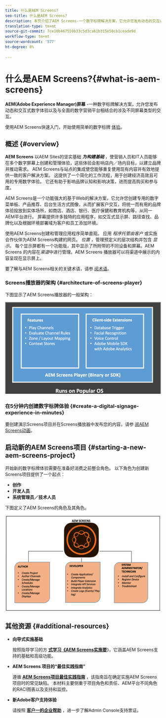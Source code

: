 ```yaml
---
title: 什么是AEM Screens?
seo-title: 什么是AEM Screens?
description: 本页介绍了AEM Screens-一个数字标牌解决方案，它允许您发布动态的交互式数字体验和交互，这些体验和交互涉及不同类型的屏幕以及全面的数字营销平台。 它概述了Screens体系架构以及项目开发中涉及的各种角色。
translation-type: tm+mt
source-git-commit: 7ce10b467559b33c5d3ca61b315e50cb1ceade9d
workflow-type: tm+mt
source-wordcount: '577'
ht-degree: 8%

---
```



# 什么是AEM Screens?{#what-is-aem-screens}

**AEM(Adobe Experience Manager)屏幕** -一种数字标牌解决方案，允许您发布动态和交互式数字体验以及与全面的数字营销平台相结合的涉及不同屏幕类型的交互。

使用AEM Screens快速入门，开始使用简单的数字标牌 [体验](kickstart-for-aem-screens.md)。

## 概述 {#overview}

**AEM Screens** 以AEM Sites的坚实基础 ***为构建基础*** ，使营销人员和IT人员能够在多个数字屏幕上创建和管理体验，这些体验会影响店内／场内目标，以建立品牌并推动需求。 AEM Screens与站点的集成使您能够重复使用现有内容并有效地提供一致的客户解决方案。 这提供了一个简化的工作流程，用于创建经济高效且可用的专用数字体验。 它还有助于影响品牌认知和影响决策，进而提高购买和参与度。

AEM Screens是一个功能强大的基于Web的解决方案，它允许您创建专用的数字菜单板、产品推荐、后台生活方式图像，从而扩展客户交互，将统一而有用的品牌体验投放到实体场所，如商店、酒店、银行、医疗保健和教育机构等，从同一AEM平台进行。 屏幕提供许多独特的应用程序，如交互式显示屏、路径查找、品牌化以及根据环境部署域为客户和员工添加环境。

使用AEM Screens创建和管理应用程序简单直观。 应用 *程序托管由客户* 或实施合作伙伴为AEM Screens构建的网页。 *位置* ，管理预定义的层次结构并包含 *显示*。 每个显示屏都有一个功能版，其中显示了所附带的不同设备和屏幕。AEM Screens 的内容在&#x200B;*渠道*&#x200B;中进行管理。AEM Screens 播放器可以将渠道中展示的内容呈现在显示屏上。

要了解与AEM Screens相关的关键术语，请参 [阅术语](screens-glossary.md)。

### Screens播放器的架构 {#architecture-of-screens-player}

下图显示了AEM Screens播放器的一般架构：

![chlimage_1-21](assets/chlimage_1-29.png)

### 在5分钟内创建数字标牌体验 {#create-a-digital-signage-experience-in-minutes}

要创建演示Screens项目并在Screens播放器中发布您的内容，请参 [阅AEM Screens动画](kickstart-for-aem-screens.md)。

## 启动新的AEM Screens项目 {#starting-a-new-aem-screens-project}

开始新的数字标牌体验需要在准备好消费之前整合角色。 以下角色为创建新Screens项目提供了一个起点：

* **创作**
* **开发人员**
* **系统管理员／技术人员**

下图定义了AEM Screens的角色及其角色。

![chlimage_1-30](assets/chlimage_1-30.png)


## 其他资源 {#additional-resources}

* **向导式实施基础**

   按照指导学习的方 **[式学习《AEM Screens实施要](https://guided.adobe.com/?launch=AEM-7a#recommended/solutions/experience-manager)**》，它涵盖AEM Screens支持的基础和高级功能。

* **AEM Screens 项目的“最佳实践指南”**

   遵循 **[AEM Screens项目最佳实践指南](https://docs.adobe.com/content/help/zh-Hans/experience-manager-screens/using/about-guide.html)** ，该指南旨在确定实施AEM Screens项目时的常见缺陷。 本材料主要侧重于项目角色和责任、AEM平台不同角色的RACI图表以及支持和监控。

* **新Adobe客户支持体验**

   请按照 **[客户一的企业帮助](https://docs.adobe.com/content/help/en/customer-one/using/home.htmlhome.html#)** ，进一步了解Admin Console支持票证。
